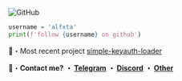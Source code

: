 
![GitHub](https://komarev.com/ghpvc/?username=doxrip&style=flat)
<br>

```python
username = 'alfxta'
print(f'follow {username} on github')
```

📁・Most recent project [simple-keyauth-loader](https://github.com/doxrip/simple-keyauth-loader)

📩・**Contact me?**
**・ [Telegram](https://t.me/bypxss)**
**・ [Discord](https://discord.gg/d10)**
**・ [Other](https://fakecrime.bio/cpp)**

